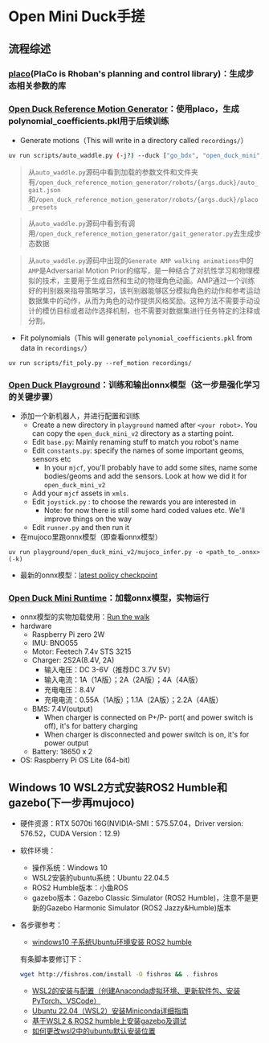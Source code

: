 # Open Mini Duck手搓

## 流程综述

### [placo](https://github.com/Rhoban/placo)(PlaCo is Rhoban's planning and control library)：生成步态相关参数的库

### [Open Duck Reference Motion Generator](https://github.com/apirrone/Open_Duck_reference_motion_generator)：使用placo，生成polynomial_coefficients.pkl用于后续训练
  - Generate motions（This will write in a directory called `recordings/`）
  ```bash
  uv run scripts/auto_waddle.py (-j?) --duck ["go_bdx", "open_duck_mini", "open_duck_mini_v2"] (--num <> / --sweep) --output_dir <>
  ```
	
  > 从`auto_waddle.py`源码中看到加载的参数文件和文件夹有`/open_duck_reference_motion_generator/robots/{args.duck}/auto_gait.json`和`/open_duck_reference_motion_generator/robots/{args.duck}/placo_presets`
  
  > 从`auto_waddle.py`源码中看到有调用`/open_duck_reference_motion_generator/gait_generator.py`去生成步态数据
  
  > 从`auto_waddle.py`源码中出现的`Generate AMP walking animations`中的`AMP`是Adversarial Motion Prior的缩写，是一种结合了对抗性学习和物理模拟的技术，主要用于生成自然和生动的物理角色动画。AMP通过一个训练好的判别器来指导策略学习，该判别器能够区分模拟角色的动作和参考运动数据集中的动作，从而为角色的动作提供风格奖励。这种方法不需要手动设计的模仿目标或者动作选择机制，也不需要对数据集进行任务特定的注释或分割‌。
  - Fit polynomials（This will generate `polynomial_coefficients.pkl` from data in `recordings/`）
  ```
  uv run scripts/fit_poly.py --ref_motion recordings/
  ```
### [Open Duck Playground](https://github.com/apirrone/Open_Duck_Playground)：训练和输出onnx模型（这一步是强化学习的关键步骤）
  - 添加一个新机器人，并进行配置和训练
	- Create a new directory in `playground` named after `<your robot>`. You can copy the `open_duck_mini_v2` directory as a starting point.
	- Edit `base.py`: Mainly renaming stuff to match you robot's name
	- Edit `constants.py`: specify the names of some important geoms, sensors etc
		- In your `mjcf`, you'll probably have to add some sites, name some bodies/geoms and add the sensors. Look at how we did it for `open_duck_mini_v2`
	- Add your `mjcf` assets in `xmls`. 
	- Edit `joystick.py` : to choose the rewards you are interested in
		- Note: for now there is still some hard coded values etc. We'll improve things on the way
	- Edit `runner.py` and then run it
  - 在mujoco里跑onnx模型（即查看onnx模型）
  ```
  uv run playground/open_duck_mini_v2/mujoco_infer.py -o <path_to_.onnx> (-k)
  ```
  - 最新的onnx模型：[latest policy checkpoint](https://github.com/apirrone/Open_Duck_Mini/blob/v2/BEST_WALK_ONNX_2.onnx)
### [Open Duck Mini Runtime](https://github.com/apirrone/Open_Duck_Mini_Runtime)：加载onnx模型，实物运行
  - onnx模型的实物加载使用：[Run the walk](https://github.com/apirrone/Open_Duck_Mini_Runtime?tab=readme-ov-file#run-the-walk-)
  - hardware
	- Raspberry Pi zero 2W
	- IMU: BNO055
	- Motor: Feetech 7.4v STS 3215
	- Charger: 2S2A(8.4V, 2A)
	  - 输入电压：DC 3-6V（推荐DC 3.7V 5V）
	  - 输入电流：1A（1A版）；2A（2A版）；4A（4A版）
	  - 充电电压：8.4V
	  - 充电电流：0.55A（1A版）；1.1A（2A版）；2.2A（4A版）
	- BMS: 7.4V(output)
	  - When charger is connected on P+/P- port( and power switch is off), it's for battery charging
	  - When charger is disconnected and power switch is on, it's for power output
	- Battery: 18650 x 2
  - OS: Raspberry Pi OS Lite (64-bit)

## Windows 10 WSL2方式安装ROS2 Humble和gazebo(下一步再mujoco)
  - 硬件资源：RTX 5070ti 16G(NVIDIA-SMI：575.57.04，Driver version: 576.52，CUDA Version：12.9)
  - 软件环境：
    - 操作系统：Windows 10
	- WSL2安装的ubuntu系统：Ubuntu 22.04.5
	- ROS2 Humble版本：小鱼ROS
	- gazebo版本：Gazebo Classic Simulator (ROS2 Humble)，注意不是更新的Gazebo Harmonic Simulator (ROS2 Jazzy&Humble)版本
  - 各步骤参考：
    - [windows10 子系统Ubuntu环境安装 ROS2 humble](https://zhuanlan.zhihu.com/p/1897947859778769074)
	
	有条脚本要修订下：
	```bash
	wget http://fishros.com/install -O fishros && . fishros
	```
	- [WSL2的安装与配置（创建Anaconda虚拟环境、更新软件包、安装PyTorch、VSCode）](https://blog.csdn.net/weixin_44878336/article/details/133967607)
	- [Ubuntu 22.04（WSL2）安装Miniconda详细指南](https://juejin.cn/post/7503461855890931722)
	- [基于WSL2 & ROS2 humble上安装gazebo及调试](http://lvkedu.com.cn/detail/89)
	- [如何更改wsl2中的ubuntu默认安装位置](https://blog.csdn.net/luohaitao/article/details/147117915?fromshare=blogdetail&sharetype=blogdetail&sharerId=147117915&sharerefer=PC&sharesource=&sharefrom=from_link)